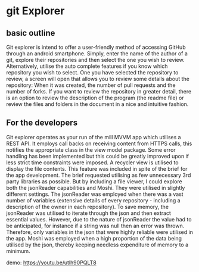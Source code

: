 # git Explorer
## basic outline
Git explorer is intend to offer a user-friendly method of accessing GitHub through an android smartphone. Simply, enter the name of the author of a git, explore their repositories and then select the one you wish to review. Alternatively, utilise the auto complete features if you know which repository you wish to select.
One you have selected the repository to review, a screen will open that allows you to review some details about the repository: When it was created, the number of pull requests and the number of forks.
If you want to review the repository in greater detail, there is an option to review the description of the program (the readme file) or review the files and folders in the document in a nice and intuitive fashion.

## For the developers
Git explorer operates as your run of the mill MVVM app which utilises a REST API. It employs call backs on receiving content from HTTPS calls, this notifies the appropriate class in the view model package. Some error handling has been implemented but this could be greatly improved upon if less strict time constraints were imposed.
A recycler view is utilised to display the file contents. This feature was included in spite of the brief for the app development. The brief requested utilising as few unnecessary 3rd party libraries as possible. But by including a file viewer, I could explore both the jsonReader capabilities and Moshi.
They were utilised in slightly different settings. The jsonReader was employed when there was a vast number of variables (extensive details of every repository - including a description of the owner in each repository). To save memory, the jsonReader was utilised to iterate through the json and then extract essential values. However, due to the nature of jsonReader the value had to be anticipated, for instance if a string was null then an error was thrown. Therefore, only variables in the json that were highly reliable were utilised in the app.
Moshi was employed when a high proportion of the data being utilised by the json, thereby keeping needless expenditure of memory to a minimum.


demo: https://youtu.be/utlh90PQLT8
